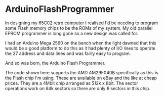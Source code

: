 # ArduinoFlashProgrammer
In designing my 65C02 retro computer I realised I'd be needing to program some Flash
memory chips to be the ROMs of my system. My old parallel EPROM programmer is long gone
so a new design was called for.

I had an Arduino Mega 2560 on the bench when the light dawned that this would be a good
platform to do this as it had plenty of I/O lines to operate the 27 address and data lines
and was fairly easy to program.

And so was born, the Arduino Flash Programmer.

The code shown here supports the AMD AM29F040B specifically as this is the Flash chip I'm
using. These are available on eBay and the like at cheap prices. They are a 4Mbit chip
arranged as 512k x 8bit. The sector operations work on 64k sectors so there are only 8 sectors
in this chip.
